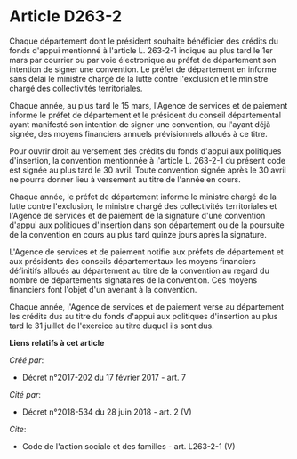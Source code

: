 # Article D263-2

Chaque département dont le président souhaite bénéficier des crédits du fonds d'appui mentionné à l'article L. 263-2-1
indique au plus tard le 1er mars par courrier ou par voie électronique au préfet de département son intention de signer une
convention. Le préfet de département en informe sans délai le ministre chargé de la lutte contre l'exclusion et le ministre
chargé des collectivités territoriales. 

Chaque année, au plus tard le 15 mars, l'Agence de services et de paiement informe le préfet de département et le président
du conseil départemental ayant manifesté son intention de signer une convention, ou l'ayant déjà signée, des moyens
financiers annuels prévisionnels alloués à ce titre. 

Pour ouvrir droit au versement des crédits du fonds d'appui aux politiques d'insertion, la convention mentionnée à l'article
L. 263-2-1 du présent code est signée au plus tard le 30 avril. Toute convention signée après le 30 avril ne pourra donner
lieu à versement au titre de l'année en cours. 

Chaque année, le préfet de département informe le ministre chargé de la lutte contre l'exclusion, le ministre chargé des
collectivités territoriales et l'Agence de services et de paiement de la signature d'une convention d'appui aux politiques
d'insertion dans son département ou de la poursuite de la convention en cours au plus tard quinze jours après la signature. 

L'Agence de services et de paiement notifie aux préfets de département et aux présidents des conseils départementaux les
moyens financiers définitifs alloués au département au titre de la convention au regard du nombre de départements signataires
de la convention. Ces moyens financiers font l'objet d'un avenant à la convention. 

Chaque année, l'Agence de services et de paiement verse au département les crédits dus au titre du fonds d'appui aux
politiques d'insertion au plus tard le 31 juillet de l'exercice au titre duquel ils sont dus.

**Liens relatifs à cet article**

_Créé par_:

  - Décret n°2017-202 du 17 février 2017 - art. 7

_Cité par_:

  - Décret n°2018-534 du 28 juin 2018 - art. 2 (V)

_Cite_:

  - Code de l'action sociale et des familles - art. L263-2-1 (V)
